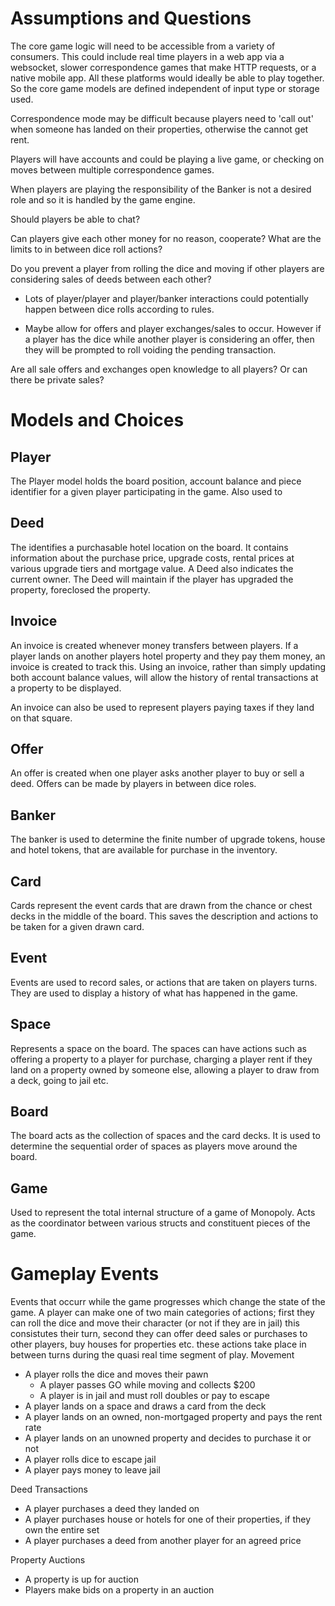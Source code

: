 # Assumptions and Questions
The core game logic will need to be accessible from a variety of consumers. This could include real time players in a web app via a websocket, slower correspondence games that make HTTP requests, or a native mobile app. All these platforms would ideally be able to play together. So the core game models are defined independent of input type or storage used.

Correspondence mode may be difficult because players need to 'call out' when someone has landed on their properties, otherwise the cannot get rent.

Players will have accounts and could be playing a live game, or checking on moves between multiple correspondence games.

When players are playing the responsibility of the Banker is not a desired role and so it is handled by the game engine.

Should players be able to chat?

Can players give each other money for no reason, cooperate? What are the limits to in between dice roll actions?

Do you prevent a player from rolling the dice and moving if other players are considering sales of deeds between each other?
  - Lots of player/player and player/banker interactions could potentially happen between dice rolls according to rules.

  - Maybe allow for offers and player exchanges/sales to occur. However if a player has the dice while another player is considering an offer, then they will be prompted to roll voiding the pending transaction.

Are all sale offers and exchanges open knowledge to all players? Or can there be private sales?

# Models and Choices
## Player
The Player model holds the board position, account balance and piece identifier for a given player participating in the game. Also used to 

## Deed
The identifies a purchasable hotel location on the board. It contains information about the purchase price, upgrade costs, rental prices at various upgrade tiers and mortgage value. A Deed also indicates the current owner. The Deed will maintain if the player has upgraded the property, foreclosed the property.

## Invoice
An invoice is created whenever money transfers between players. If a player lands on another players hotel property and they pay them money, an invoice is created to track this. Using an invoice, rather than simply updating both account balance values, will allow the history of rental transactions at a property to be displayed.

An invoice can also be used to represent players paying taxes if they land on that square.

## Offer
An offer is created when one player asks another player to buy or sell a deed. Offers can be made by players in between dice roles.

## Banker
The banker is used to determine the finite number of upgrade tokens, house and hotel tokens, that are available for purchase in the inventory.

## Card
Cards represent the event cards that are drawn from the chance or chest decks in the middle of the board. This saves the description and actions to be taken for a given drawn card.

## Event
Events are used to record sales, or actions that are taken on players turns. They are used to display a history of what has happened in the game.

## Space 
Represents a space on the board. The spaces can have actions such as offering a property to a player for purchase, charging a player rent if they land on a property owned by someone else, allowing a player to draw from a deck, going to jail etc.

## Board
The board acts as the collection of spaces and the card decks. It is used to determine the sequential order of spaces as players move around the board.

## Game
Used to represent the total internal structure of a game of Monopoly. Acts as the coordinator between various structs and constituent pieces of the game.

# Gameplay Events
Events that occurr while the game progresses which change the state of the game. A player can make one of two main categories of actions; first they can roll the dice and move their character (or not if they are in jail) this consistutes their turn, second they can offer deed sales or purchases to other players, buy houses for properties etc. these actions take place in between turns during the quasi real time segment of play.
Movement
- A player rolls the dice and moves their pawn
  - A player passes GO while moving and collects $200
  - A player is in jail and must roll doubles or pay to escape
- A player lands on a space and draws a card from the deck
- A player lands on an owned, non-mortgaged property and pays the rent rate
- A player lands on an unowned property and decides to purchase it or not
- A player rolls dice to escape jail
- A player pays money to leave jail

Deed Transactions
- A player purchases a deed they landed on
- A player purchases house or hotels for one of their properties, if they own the entire set
- A player purchases a deed from another player for an agreed price

Property Auctions
- A property is up for auction
- Players make bids on a property in an auction
